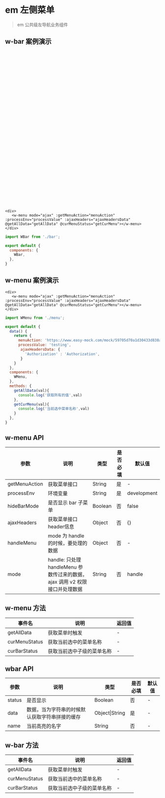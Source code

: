 # em 左侧菜单
> em 公共级左导航业务组件

## w-bar 案例演示

<div style="height:500px;">
  <w-bar class="demo-bar" name="数据大屏" data="data" :status="true"></w-bar>
</div>

``` vue
<div>
   <w-menu mode="ajax" :getMenuAction="menuAction" :processEnv="processValue" :ajaxHeaders="ajaxHeadersData" @getAllData="getAllData" @curMenuStatus="getCurMenu"></w-menu>
</div>
```

``` js
import WBar from './bar';

export default {
  components: {
    WBar,
  },
}
```

## w-menu 案例演示

<div>
  <w-menu class="demo-menu" mode="ajax" :getMenuAction="menuAction" :processEnv="processValue" :ajaxHeaders="ajaxHeadersData" @getAllData="getAllData" @curMenuStatus="getCurMenu"></w-menu>
</div>

``` vue
<div>
   <w-menu mode="ajax" :getMenuAction="menuAction" :processEnv="processValue" :ajaxHeaders="ajaxHeadersData" @getAllData="getAllData" @curMenuStatus="getCurMenu"></w-menu>
</div>
```

``` js
import WMenu from './menu';

export default {
  data() {
    return {
      menuAction: 'https://www.easy-mock.com/mock/59705d70a1d30433d838a12a/evente/power',
      processValue: 'testing',
       ajaxHeadersData: {
         'Authorization' : 'Authorization',
       }
    }
  },
  components: {
    WMenu,
  },
  methods: {
    getAllData(val){
      console.log('获取所有的值',val)
    },
    getCurMenu(val){
      console.log('当前选中菜单名称',val)
    }
  },
}
```

## w-menu API

|参数|说明|类型|是否必填|默认值|
|---|----|---|-------|-----|
|getMenuAction|获取菜单接口|String|是|-|
|processEnv|环境变量|String|是|development|
|hideBarMode|是否显示 bar 子菜单|Boolean|否|false|
|ajaxHeaders|获取菜单接口header信息|Object|否|{}|
|handleMenu|mode 为 handle 的时候，要处理的数据|Object|否|-|
|mode|handle: 只处理 handleMenu 参数传过来的数据， ajax 调用 v2 权限接口并处理数据 |String|否|handle|

## w-menu 方法

|事件名|说明|返回值|
|---|------|-----|
|getAllData|获取菜单时触发|-|
|curMenuStatus|获取当前选中的菜单名称|-|
|curBarStatus|获取当前选中子级的菜单名称|-|

## wbar API

|参数|说明|类型|是否必填|默认值|
|---|----|---|-------|-----|
|status|是否显示|Boolean|否|-|
|data|数据，当为字符串的时候默认获取字符串拼接的缓存|Object\|String|是|-|
|name|当前高亮的名字|String|否|-|

## w-bar 方法

|事件名|说明|返回值|
|---|------|-----|
|getAllData|获取菜单时触发|-|
|curMenuStatus|获取当前选中的菜单名称|-|
|curBarStatus|获取当前选中子级的菜单名称|-|

<script>
import WBar from './Bar';
import WMenu from './Menu';

export default {
  data() {
    return {
      menuAction: 'https://www.easy-mock.com/mock/59705d70a1d30433d838a12a/evente/power',
      processValue: 'testing',
       ajaxHeadersData: {
         'Authorization' : 'Authorization',
       }
    }
  },
  components: {
    WMenu,
    WBar,
  },
  methods: {
    getAllData(val){
      console.log('获取所有的值',val)
    },
    getCurMenu(val){
      console.log('当前选中菜单名称',val)
    }
  },
}
</script>

<style lang="scss">
@import './style/menu.scss';

.demo-menu {
  position: relative;
}

.demo-bar {
  position: relative;
  height: 300px;
  left: 0;
}
</style>
